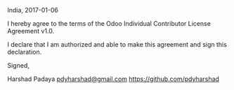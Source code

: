 India, 2017-01-06

I hereby agree to the terms of the Odoo Individual Contributor License
Agreement v1.0.

I declare that I am authorized and able to make this agreement and sign this
declaration.

Signed,

Harshad Padaya pdyharshad@gmail.com https://github.com/pdyharshad

